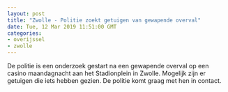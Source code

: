 ```yaml
---
layout: post
title: "Zwolle - Politie zoekt getuigen van gewapende overval"
date: Tue, 12 Mar 2019 11:51:00 GMT
categories: 
- overijssel 
- zwolle 
---
```


De politie is een onderzoek gestart na een gewapende overval op een casino maandagnacht aan het Stadionplein in Zwolle. Mogelijk zijn er getuigen die iets hebben gezien. De politie komt graag met hen in contact.
